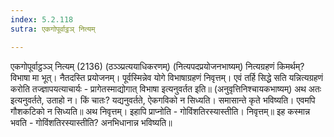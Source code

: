 ```yaml
---
index: 5.2.118
sutra: एकगोपूर्वाट्ठञ् नित्यम्

---
```

 एकगोपूर्वाट्ठञ्ञ् नित्यम् (2136) (ठञ्ञ्प्रत्ययाधिकरणम्) (नित्यपदप्रयोजनभाष्यम्) नित्यग्रहणं किमर्थम्? विभाषा मा भूत्। नैतदस्ति प्रयोजनम्। पूर्वस्मिन्नेव योगे विभाषाग्रहणं निवृत्तम्। एवं तर्हि सिद्धे सति यन्नित्यग्रहणं करोति तज्ज्ञापयत्याचार्यः - प्रागेतस्माद्योगात् विभाषा इत्यनुवर्तत इति॥ (अनुवृत्तिनिश्चायकभाष्यम्) अथ अतः इत्यनुवर्तते, उताहो न। किं चातः? यद्यनुवर्तते, ऐकगविको न सिध्यति। समासान्ते कृते भविष्यति। एवमपि गौशकटिको न सिध्यति॥ अथ निवृत्तम्। इहापि प्राप्नोति - गोविंशतिरस्यास्तीति। निवृत्तम्॥ इह कस्मान्न भवति - गोविंशतिरस्यास्तीति? अनभिधानान्न भविष्यति॥ 